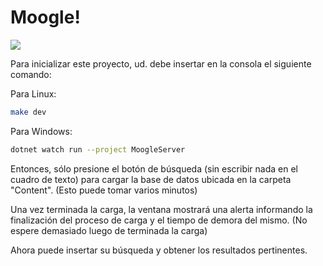 # Moogle!

![](moogle.png)

Para inicializar este proyecto, ud. debe insertar en la consola el siguiente comando:

Para Linux:

```bash
make dev
```
Para Windows:

```bash
dotnet watch run --project MoogleServer
```

Entonces, sólo presione el botón de búsqueda (sin escribir nada en el cuadro de texto) para cargar la base de datos ubicada en la carpeta "Content".
(Esto puede tomar varios minutos)


Una vez terminada la carga, la ventana mostrará una alerta informando la finalización del proceso de carga y el tiempo de demora del mismo.
(No espere demasiado luego de terminada la carga)

Ahora puede insertar su búsqueda y obtener los resultados pertinentes.